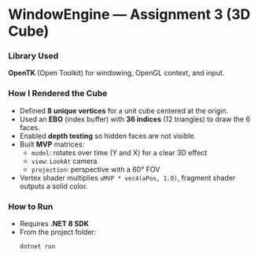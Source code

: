 # WindowEngine — Assignment 3 (3D Cube)

### Library Used
**OpenTK** (Open Toolkit) for windowing, OpenGL context, and input.

### How I Rendered the Cube
- Defined **8 unique vertices** for a unit cube centered at the origin.
- Used an **EBO** (index buffer) with **36 indices** (12 triangles) to draw the 6 faces.
- Enabled **depth testing** so hidden faces are not visible.
- Built **MVP** matrices:
  - `model`: rotates over time (Y and X) for a clear 3D effect
  - `view`: `LookAt` camera
  - `projection`: perspective with a 60° FOV
- Vertex shader multiplies `uMVP * vec4(aPos, 1.0)`, fragment shader outputs a solid color.

### How to Run
- Requires **.NET 8 SDK**
- From the project folder:
  ```bash
  dotnet run